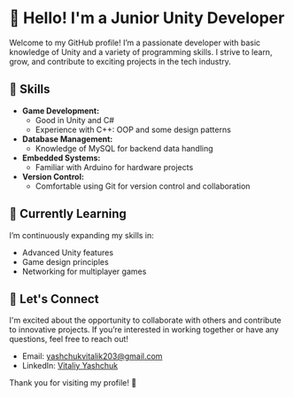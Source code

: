 # 👋 Hello! I'm a Junior Unity Developer

Welcome to my GitHub profile! I’m a passionate developer with basic knowledge of Unity and a variety of programming skills. I strive to learn, grow, and contribute to exciting projects in the tech industry.

## 🚀 Skills

- **Game Development:**
  - Good in Unity and C#
  - Experience with C++: OOP and some design patterns
- **Database Management:**
  - Knowledge of MySQL for backend data handling
- **Embedded Systems:**
  - Familiar with Arduino for hardware projects
- **Version Control:**
  - Comfortable using Git for version control and collaboration

## 🌱 Currently Learning

I’m continuously expanding my skills in:

- Advanced Unity features
- Game design principles
- Networking for multiplayer games

## 🤝 Let's Connect

I'm excited about the opportunity to collaborate with others and contribute to innovative projects. If you’re interested in working together or have any questions, feel free to reach out!

- Email: [yashchukvitalik203@gmail.com](mailto:yashchukvitalik203@gmail.com)
- LinkedIn: [Vitaliy Yashchuk](https://www.linkedin.com/in/vitalii-yashchuk-45a403143/)

Thank you for visiting my profile! 🚀

